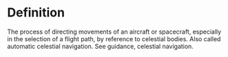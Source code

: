 # Definition

The process of directing movements of an aircraft or spacecraft,
especially in the selection of a flight path, by reference to celestial
bodies. Also called automatic celestial navigation. See guidance,
celestial navigation.
